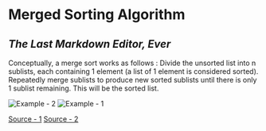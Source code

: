 # Merged Sorting Algorithm
## _The Last Markdown Editor, Ever_
Conceptually, a merge sort works as follows :
Divide the unsorted list into n sublists, each containing 1 element (a list of 1 element is considered sorted).
Repeatedly merge sublists to produce new sorted sublists until there is only 1 sublist remaining. This will be the sorted list.

![Example -  2](https://www.w3resource.com/w3r_images/Merge-sort-example-300px.gif)
![Example -  1](https://stackabuse.s3.amazonaws.com/media/merge-sort-in-python-1.png)

[Source - 1](https://stackabuse.com/merge-sort-in-javascript/)
[Source - 2](https://www.w3resource.com/javascript-exercises/searching-and-sorting-algorithm/searching-and-sorting-algorithm-exercise-2.php#:~:text=the%20sorted%20output.%22-,Algorithm%3A,is%20only%201%20sublist%20remaining.)

